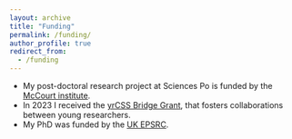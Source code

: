 ```yaml
---
layout: archive
title: "Funding"
permalink: /funding/
author_profile: true
redirect_from:
  - /funding
---
```


* My post-doctoral research project at Sciences Po is funded by the [McCourt institute](https://www.sciencespo.fr/nous-soutenir/fr/nos-projets/developper-la-recherche/project-liberty-s-institute-mc-court-institute/).
* In 2023 I received the [yrCSS Bridge Grant](http://yrcss.cssociety.org/bridge-grants/), that fosters collaborations between young researchers.
* My PhD was funded by the [UK EPSRC](https://www.ukri.org/councils/epsrc/).